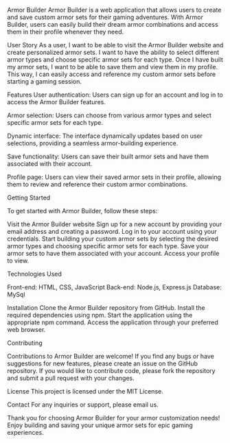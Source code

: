 Armor Builder
Armor Builder is a web application that allows users to create and save custom armor sets for their gaming adventures. With Armor Builder, users can easily build their dream armor combinations and access them in their profile whenever they need.

User Story
As a user, I want to be able to visit the Armor Builder website and create personalized armor sets. I want to have the ability to select different armor types and choose specific armor sets for each type. Once I have built my armor sets, I want to be able to save them and view them in my profile. This way, I can easily access and reference my custom armor sets before starting a gaming session.

Features
User authentication: Users can sign up for an account and log in to access the Armor Builder features.

Armor selection: Users can choose from various armor types and select specific armor sets for each type.

Dynamic interface: The interface dynamically updates based on user selections, providing a seamless armor-building experience.

Save functionality: Users can save their built armor sets and have them associated with their account.

Profile page: Users can view their saved armor sets in their profile, allowing them to review and reference their custom armor combinations.


Getting Started

To get started with Armor Builder, follow these steps:

Visit the Armor Builder website 
Sign up for a new account by providing your email address and creating a password.
Log in to your account using your credentials.
Start building your custom armor sets by selecting the desired armor types and choosing specific armor sets for each type.
Save your armor sets to have them associated with your account.
Access your profile to view.


Technologies Used

Front-end: HTML, CSS, JavaScript
Back-end: Node.js, Express.js
Database: MySql


Installation
Clone the Armor Builder repository from GitHub.
Install the required dependencies using npm.
Start the application using the appropriate npm command.
Access the application through your preferred web browser.


Contributing

Contributions to Armor Builder are welcome! If you find any bugs or have suggestions for new features, please create an issue on the GitHub repository. If you would like to contribute code, please fork the repository and submit a pull request with your changes.

License
This project is licensed under the MIT License.

Contact
For any inquiries or support, please email us.

Thank you for choosing Armor Builder for your armor customization needs! Enjoy building and saving your unique armor sets for epic gaming experiences.